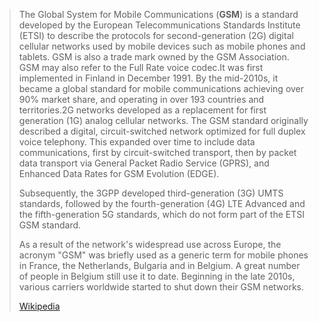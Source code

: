 > The Global System for Mobile Communications (**GSM**) is a standard developed by the European Telecommunications Standards Institute (ETSI) to describe the protocols for second-generation (2G) digital cellular networks used by mobile devices such as mobile phones and tablets. GSM is also a trade mark owned by the GSM Association. GSM may also refer to the Full Rate voice codec.It was first implemented in Finland in December 1991. By the mid-2010s, it became a global standard for mobile communications achieving over 90% market share, and operating in over 193 countries and territories.2G networks developed as a replacement for first generation (1G) analog cellular networks. The GSM standard originally described a digital, circuit-switched network optimized for full duplex voice telephony. This expanded over time to include data communications, first by circuit-switched transport, then by packet data transport via General Packet Radio Service (GPRS), and Enhanced Data Rates for GSM Evolution (EDGE).
>
> Subsequently, the 3GPP developed third-generation (3G) UMTS standards, followed by the fourth-generation (4G) LTE Advanced and the fifth-generation 5G standards, which do not form part of the ETSI GSM standard.
>
> As a result of the network's widespread use across Europe, the acronym "GSM" was briefly used as a generic term for mobile phones in France, the Netherlands, Bulgaria and in Belgium. A great number of people in Belgium still use it to date. Beginning in the late 2010s, various carriers worldwide started to shut down their GSM networks.
>
> [Wikipedia](https://en.wikipedia.org/wiki/GSM)